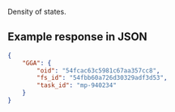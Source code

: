 Density of states.





## Example response in JSON

```json
{
    "GGA": {
        "oid": "54fcac63c5981c67aa357cc8", 
        "fs_id": "54fbb60a726d30329adf3d53", 
        "task_id": "mp-940234"
    }
}
```

